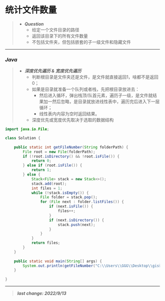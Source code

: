 # 统计文件数量

> - ***Question***
>   - 给定一个文件目录的路径
>   - 返回该目录下的所有文件数量
>   - 不包括文件夹，但包括嵌套的子一级文件和隐藏文件

---

### *Java*

> - ***深度优先遍历 & 宽度优先遍历***
>   - 判断根目录是文件夹还是文件，是文件就直接返回1，啥都不是返回0；
>   - 如果是目录就准备一个队列或者栈，先把根目录放进去：
>     - 然后进入循环，弹出栈顶/队首元素，遍历子一级，是文件就结果加一然后忽略，是目录就放进线性表中，遍历完后进入下一层循环；
>     - 线性表内内容为空时返回结果。
>   - 深度优先或宽度优先取决于选取的数据结构

```java
import java.io.File;

class Solution {
    
    public static int getFileNumber(String folderPath) {
        File root = new File(folderPath);
        if (!root.isDirectory() && !root.isFile()) {
            return 0;
        } else if (root.isFile()) {
            return 1;
        } else {
            Stack<File> stack = new Stack<>();
            stack.add(root);
            int files = 1;
            while (!stack.isEmpty()) {
                File folder = stack.pop();
                for (File next : folder.listFiles()) {
                    if (next.isFile()) {
                        files++;
                    }
                    if (next.isDirectory()) {
                        stack.push(next);
                    }
                }
            }
            return files;
        }
    }
    
    public static void main(String[] args) {
        System.out.println(getFileNumber("C:\\Users\\GGG\\Desktop\\gis课件") == 16);
    }
    
}
```

---

> ***last change: 2022/9/13***
